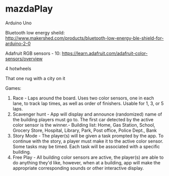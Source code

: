 # mazdaPlay

Arduino Uno

Bluetooth low energy sheild: http://www.makershed.com/products/bluetooth-low-energy-ble-shield-for-arduino-2-0

Adafruit RGB sensors - 10: https://learn.adafruit.com/adafruit-color-sensors/overview

4 hotwheels

That one rug with a city on it

Games:

1. Race - Laps around the board. Uses two color sensors, one in each lane, to track lap times, as well as order of finishers. Usable for 1, 3, or 5 laps.
2. Scavenger hunt - App will display and announce (randomized) name of the building players must go to. The first car detected by the active color sensor is the winner.- Building list: Home, Gas Station, School, Grocery Store, Hospital, Library, 	Park, Post office, Police Dept., Bank
3. Story Mode - The player(s) will be given a task prompted by the app. To continue with the story, a player must make it to the active color sensor. Some tasks may be timed. Each task will be associated with a specific building.
4. Free Play - All building color sensors are active, the player(s) are able to do anything they'd like, however, when at a building, app will make the appropriate corresponding sounds or other interactive display.
